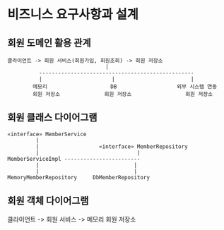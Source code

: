# 비즈니스 요구사항과 설계

## 회원 도메인 활용 관계

```plaintext
클라이언트 -> 회원 서비스(회원가입, 회원조회) -> 회원 저장소
                               |
          -------------------------------------------------
          |                      |                        |
        메모리                    DB                   외부 시스템 연동
        회원 저장소              회원 저장소                 회원 저장소
```

## 회원 클래스 다이어그램

````
«interface» MemberService
         |
         |                   «interface» MemberRepository
         |                               |
MemberServiceImpl ------------------------
         |                              |
         |                              |
MemoryMemberRepository     DbMemberRepository
````

## 회원 객체 다이어그램
클라이언트 -> 회원 서비스 -> 메모리 회원 저장소


